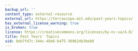 ```yaml
---
backup_url: ''
content_type: external-resource
external_url: https://terrascope.mit.edu/past-years-topics/
has_external_license_warning: true
is_broken: true
license: https://creativecommons.org/licenses/by-nc-sa/4.0/
title: Past Years' Topics
uid: 8eb7fd7c-344c-4bb6-b475-369624b3beb0
---
```

